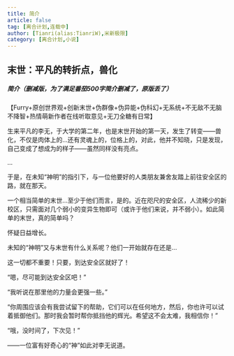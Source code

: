 ```yaml
---
title: 简介
article: false
tag: [离合计划,连载中]
author: [Tianri(alias:TianriW),米新极限]
category: [离合计划,小说]
---
```


## 末世：平凡的转折点，兽化

##### 简介（删减版，为了满足番茄500字简介删减了，原版丢了）

【Furry+原创世界观+创新末世+伪群像+伪异能+伪科幻+无系统+不无敌不无脑不降智+热情萌新作者在线听取意见+无刀全糖有日常】

生来平凡的李无，于大学的第二年，也是末世开始的第一天，发生了转变——兽化，不仅是肉体上的...还有灵魂上的，位格上的，对此，他并不知晓，只是发现，自己变成了想成为的样子——虽然同样没有亮点。

...

于是，在未知“神明”的指引下，与一位他要好的人类朋友兼舍友踏上前往安全区的路，就在那天。

一个相当简单的末世...至少于他们而言，是的。近在咫尺的安全区，人流稀少的新校区，只需面对几个弱小的变异生物即可（或许于他们来说，并不弱小）。如此简单的末世，真的简单吗？

怀疑日益增长。

未知的“神明”又与末世有什么关系呢？他们一开始就存在还是...

这一切都不重要！只要，到达安全区就好了！

“嗯，尽可能到达安全区吧！”

“我听说在那里他的力量会更强一些。”

“你周围应该会有我尝试留下的帮助，它们可以在任何地方，然后，你也许可以试着抵御他们。那时我会暂时帮你抵挡他的辉光。希望这不会太难，我相信你！”

“哦，没时间了，下次见！”

——一位富有好奇心的“神”如此对李无说道。